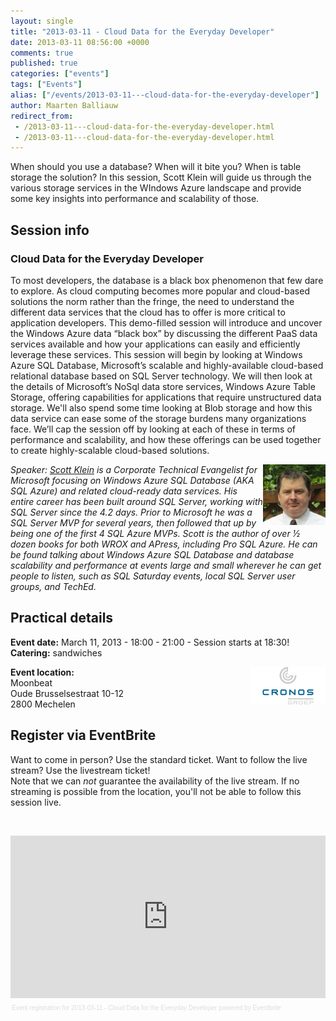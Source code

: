 ```yaml
---
layout: single
title: "2013-03-11 - Cloud Data for the Everyday Developer"
date: 2013-03-11 08:56:00 +0000
comments: true
published: true
categories: ["events"]
tags: ["Events"]
alias: ["/events/2013-03-11---cloud-data-for-the-everyday-developer"]
author: Maarten Balliauw
redirect_from:
 - /2013-03-11---cloud-data-for-the-everyday-developer.html
 - /2013-03-11---cloud-data-for-the-everyday-developer.html
---
```


<p>When should you use a database? When will it bite you? When is table storage the solution? In this session, Scott Klein will guide us through the various storage services in the WIndows Azure landscape and provide some key insights into performance and scalability of those.</p>
<h2>Session info</h2>
<h3>Cloud Data for the Everyday Developer</h3>
<p>To most developers, the database is a black box phenomenon that few dare to explore. As cloud computing becomes more popular and cloud-based solutions the norm rather than the fringe, the need to understand the different data services that the cloud has to offer is more critical to application developers. This demo-filled session will introduce and uncover the Windows Azure data &ldquo;black box&rdquo; by discussing the different PaaS data services available and how your applications can easily and efficiently leverage these services. This session will begin by looking at Windows Azure SQL Database, Microsoft&rsquo;s scalable and highly-available cloud-based relational database based on SQL Server technology. We will then look at the details of Microsoft&rsquo;s NoSql data store services, Windows Azure Table Storage, offering capabilities for applications that require unstructured data storage. We'll also spend some time looking at Blob storage and how this data service can ease some of the storage burdens many organizations face. We&rsquo;ll cap the session off by looking at each of these in terms of performance and scalability, and how these offerings can be used together to create highly-scalable cloud-based solutions.</p>
<p><em><img width="100" height="97" align="right" alt="Scott Klein" src="/assets/media/speakers/scott-klein.jpg">Speaker: <a href="https://www.scottlklein.com/">Scott Klein</a> is a Corporate Technical Evangelist for Microsoft focusing on Windows Azure SQL Database (AKA SQL Azure) and related cloud-ready data services. His entire career has been built around SQL Server, working with SQL Server since the 4.2 days. Prior to Microsoft he was a SQL Server MVP for several years, then followed that up by being one of the first 4 SQL Azure MVPs. Scott is the author of over &frac12; dozen books for both WROX and APress, including Pro SQL Azure. He can be found talking about Windows Azure SQL Database and database scalability and performance at events large and small wherever he can get people to listen, such as SQL Saturday events, local SQL Server user groups, and TechEd.</em></p>
<h2>Practical details</h2>
<p><strong>Event date:</strong>&nbsp;March 11, 2013 - 18:00 - 21:00 - Session starts at 18:30!<br><strong>Catering:</strong> sandwiches</p>
<p><strong><a href="https://www.cronos.be" target="_blank"><img width="120" height="60" align="right" alt="" src="/assets/media/sponsors/logo-cronos.jpg"></a>Event location:<br></strong>Moonbeat<br>Oude Brusselsestraat 10-12<br>2800 Mechelen</p>
<h2>Register via EventBrite</h2>
<p>Want to come in person? Use the standard ticket. Want to follow the live stream? Use the livestream ticket!<br>Note that&nbsp;we can <em>not</em> guarantee the availability of the live stream. If no streaming is possible from the location, you'll not be able to follow this session live.</p>
<p>&nbsp;</p>
<div style="width: 100%; text-align: left;"><iframe width="100%" height="260" src="https://www.eventbrite.com/tickets-external?eid=5357466326&amp;ref=etckt&amp;v=2" frameborder="0" marginwidth="5" marginheight="5" scrolling="auto" vspace="0" hspace="0" allowtransparency="true"></iframe>
<div style="font-family: Helvetica, Arial; font-size: 10px; padding: 5px 0 5px; margin: 2px; width: 100%; text-align: left;"><a style="color: #ddd; text-decoration: none;" href="https://www.eventbrite.com/r/etckt" target="_blank">Event registration</a><span style="color: #ddd;"> for </span><a style="color: #ddd; text-decoration: none;" href="https://www.eventbrite.com/event/5357466326?ref=etckt" target="_blank">2013-03-11 - Cloud Data for the Everyday Developer</a> <span style="color: #ddd;">powered by</span> <a style="color: #ddd; text-decoration: none;" href="https://www.eventbrite.com?ref=etckt" target="_blank">Eventbrite</a></div>
</div>







